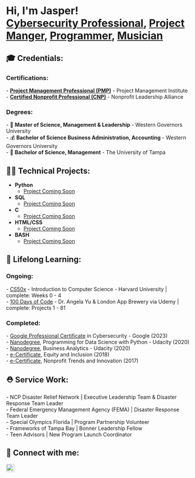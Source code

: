 <h1>Hi, I'm Jasper! <br>
  <a href="https://github.com/JasperADavis/CybersecurityPortfolio/blob/main/README.md">Cybersecurity Professional</a>, <a href="https://www.linkedin.com/in/jasperdavis/">Project Manger</a>, <a href="https://github.com/jasperadavis#-technical-projects">Programmer</a>, <a href="https://www.instagram.com/j.m.jammin/">Musician</a></h1>

<h2>🎓 Credentials:</h2>

<h3>Certifications:</h3>
- <b><a href="https://www.credly.com/badges/aad4bafe-2bde-4c06-b5e5-2d52ce26b0c2/public_url">Project Management Professional (PMP)</a></b> - Project Management Institute <br></li>
- <b><a href="https://www.credly.com/badges/993029e5-bbe7-45df-85f3-28895c8831fc/public_url">Certified Nonprofit Professional (CNP)</a></b> - Nonprofit Leadership Alliance <br>

<h3>Degrees:</h3>
- 🤝 <b>Master of Science, Management & Leadership</b> - Western Governors University <br>
- 💰 <b>Bachelor of Science Business Administration, Accounting</b> - Western Governors University <br>
- 💼 <b>Bachelor of Science, Management</b> - The University of Tampa <br>


<h2>👨‍💻 Technical Projects:</h2>

- <b>Python</b>
  - [Project Coming Soon](https://github.com/jasperadavis/)
- <b>SQL</b>
  - [Project Coming Soon](https://github.com/jasperadavis/)
- <b>C</b>
  - [Project Coming Soon](https://github.com/jasperadavis/)
- <b>HTML/CSS</b>
  - [Project Coming Soon](https://github.com/jasperadavis/)
- <b>BASH</b>
  - [Project Coming Soon](https://github.com/jasperadavis/)

<h2>🌱 Lifelong Learning: </h2>

<h3>Ongoing:</h3>
- <a href="https://cs50.harvard.edu/x/2023/">CS50x</a> - Introduction to Computer Science - Harvard University | complete: Weeks 0 - 4 <br>
- <a href="https://www.udemy.com/course/100-days-of-code/">100 Days of Code</a> - Dr. Angela Yu & London App Brewery via Udemy | complete: Projects 1 - 81 <br>

<h3>Completed:</h3>
- <a href="https://www.credly.com/badges/11d9708a-eb32-48bb-b0e0-28b72ca20620/linked_in_profile">Google Professional Certificate</a> in Cybersecurity - Google (2023) <br>
- <a href="https://graduation.udacity.com/confirm/GMHMNWG6">Nanodegree</a>, Programming for Data Science with Python - Udacity (2020) <br>
- <a href="https://graduation.udacity.com/confirm/46RGGRCL">Nanodegree</a>, Business Analytics - Udacity (2020) <br>
- <a href="https://www.credly.com/badges/d6bac562-ad28-4995-b2c3-08133fbda910">e-Certificate</a>,  Equity and Inclusion (2018) <br>
- <a href="https://www.credly.com/badges/5360d41f-3fe3-42c3-9cf2-a2a8918b3d71/linked_in_profile">e-Certificate</a>,  Nonprofit Trends and Innovation (2017) <br>

<h2>⛑️ Service Work: </h2>
- NCP Disaster Relief Network | Executive Leadership Team & Disaster Response Team Leader <br>
- Federal Emergency Management Agency (FEMA) | Disaster Response Team Leader <br>
- Special Olympics Florida | Program Partnership Volunteer <br>
- Frameworks of Tampa Bay | Bonner Leadership Fellow <br>
- Teen Advisors | New Program Launch Coordinator <br>

<h2>🤳 Connect with me:</h2>

[<img align="left" alt="JasperDavis | LinkedIn" width="22px" src="https://cdn.jsdelivr.net/npm/simple-icons@v3/icons/linkedin.svg" />][linkedin]

[linkedin]: https://linkedin.com/in/jasperdavis
